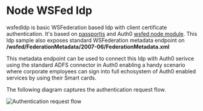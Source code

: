 # Node WSFed Idp
wsfedIdp is basic WSFederation based Idp with client certificate authentication. 
It's based on [passportjs](https://github.com/jaredhanson/passport) and Auth0 [wsfed node module]( https://github.com/auth0/node-wsfed). 
This Idp sample also exposes standard WSFederation metadata endpoint on **/wsfed/FederationMetadata/2007-06/FederationMetadata.xml** 

This metadata endpoint can be used to connect this Idp with Auth0 serivce using the standard ADFS connector in Auth0 enabling a handy scenario where corporate employees can sign into full echosystem of Auth0 enabled services by using their Smart cards.

The following diagram captures the authentication request flow.

![Authentication request flow](https://github.com/zamd/wsfedidp/blob/master/docs/requestflow.png)